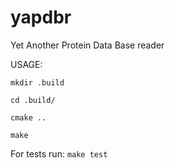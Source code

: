# yapdbr
Yet Another Protein Data Base reader

USAGE:
```
mkdir .build

cd .build/

cmake ..

make
```

For tests run:
`make test`
